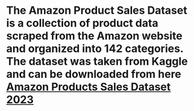 # The Amazon Product Sales Dataset is a collection of product data scraped from the Amazon website and organized into 142 categories. The dataset was taken from Kaggle and can be downloaded from here [Amazon Products Sales Dataset 2023](https://www.kaggle.com/datasets/lokeshparab/amazon-products-dataset?resource=download&select=Amazon-Products.csv)

